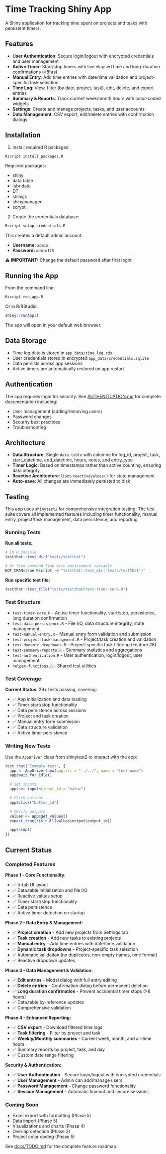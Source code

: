 # Time Tracking Shiny App

A Shiny application for tracking time spent on projects and tasks with persistent timers.

## Features

- **User Authentication**: Secure login/logout with encrypted credentials and user management
- **Active Timer**: Start/stop timers with live elapsed time and long-duration confirmations (>8hrs)
- **Manual Entry**: Add time entries with date/time validation and project-specific task selection
- **Time Log**: View, filter (by date, project, task), edit, delete, and export entries
- **Summary & Reports**: Track current week/month hours with color-coded widgets
- **Settings**: Create and manage projects, tasks, and user accounts
- **Data Management**: CSV export, edit/delete entries with confirmation dialogs

## Installation

1. Install required R packages:
```r
Rscript install_packages.R
```

Required packages:
- shiny
- data.table
- lubridate
- DT
- shinyjs
- shinymanager
- scrypt

2. Create the credentials database:
```r
Rscript setup_credentials.R
```

This creates a default admin account:
- **Username:** `admin`
- **Password:** `admin123`

⚠️ **IMPORTANT:** Change the default password after first login!

## Running the App

From the command line:
```bash
Rscript run_app.R
```

Or in R/RStudio:
```r
shiny::runApp()
```

The app will open in your default web browser.

## Data Storage

- Time log data is stored in `app_data/time_log.rds`
- User credentials stored in encrypted `app_data/credentials.sqlite`
- Data persists across app sessions
- Active timers are automatically restored on app restart

## Authentication

The app requires login for security. See [AUTHENTICATION.md](AUTHENTICATION.md) for complete documentation including:
- User management (adding/removing users)
- Password changes
- Security best practices
- Troubleshooting

## Architecture

- **Data Structure**: Single `data.table` with columns for log_id, project, task, start_datetime, end_datetime, hours, notes, and entry_type
- **Timer Logic**: Based on timestamps rather than active counting, ensuring data integrity
- **Reactive Architecture**: Uses `reactiveValues()` for state management
- **Auto-save**: All changes are immediately persisted to disk

## Testing

This app uses `shinytest2` for comprehensive integration testing. The test suite covers all implemented features including timer functionality, manual entry, project/task management, data persistence, and reporting.

### Running Tests

**Run all tests:**
```r
# In R console
testthat::test_dir("tests/testthat")

# Or from command line with environment variable
NOT_CRAN=true Rscript -e "testthat::test_dir('tests/testthat')"
```

**Run specific test file:**
```r
testthat::test_file("tests/testthat/test-timer-core.R")
```

### Test Structure

- `test-timer-core.R` - Active timer functionality, start/stop, persistence, long duration confirmation
- `test-data-persistence.R` - File I/O, data structure integrity, state management
- `test-manual-entry.R` - Manual entry form validation and submission
- `test-project-task-management.R` - Project/task creation and validation
- `test-dynamic-dropdowns.R` - Project-specific task filtering (Feature #8)
- `test-summary-reports.R` - Summary statistics and aggregations
- `test-authentication.R` - User authentication, login/logout, user management
- `helper-functions.R` - Shared test utilities

### Test Coverage

**Current Status**: 29+ tests passing, covering:
- ✅ App initialization and data loading
- ✅ Timer start/stop functionality
- ✅ Data persistence across sessions
- ✅ Project and task creation
- ✅ Manual entry form submission
- ✅ Data structure validation
- ✅ Active timer persistence

### Writing New Tests

Use the `AppDriver` class from shinytest2 to interact with the app:

```r
test_that("Example test", {
  app <- AppDriver$new(app_dir = "../../", name = "test-name")
  app$wait_for_idle()

  # Set inputs
  app$set_inputs(input_id = "value")

  # Click buttons
  app$click("button_id")

  # Verify outputs
  values <- app$get_values()
  expect_true(!is.null(values$output$output_id))

  app$stop()
})
```

## Current Status

### Completed Features

**Phase 1 - Core Functionality:**
- ✅ 5-tab UI layout
- ✅ Data.table initialization and file I/O
- ✅ Reactive values setup
- ✅ Timer start/stop functionality
- ✅ Data persistence
- ✅ Active timer detection on startup

**Phase 2 - Data Entry & Management:**
- ✅ **Project creation** - Add new projects from Settings tab
- ✅ **Task creation** - Add new tasks to existing projects
- ✅ **Manual entry** - Add time entries with date/time validation
- ✅ **Dynamic task dropdowns** - Project-specific task selection
- ✅ Automatic validation (no duplicates, non-empty names, time format)
- ✅ Reactive dropdown updates

**Phase 3 - Data Management & Validation:**
- ✅ **Edit entries** - Modal dialog with full entry editing
- ✅ **Delete entries** - Confirmation dialog before permanent deletion
- ✅ **Long duration confirmation** - Prevent accidental timer stops (>8 hours)
- ✅ Data.table by-reference updates
- ✅ Comprehensive validation

**Phase 4 - Enhanced Reporting:**
- ✅ **CSV export** - Download filtered time logs
- ✅ **Task filtering** - Filter by project and task
- ✅ **Weekly/Monthly summaries** - Current week, month, and all-time hours
- ✅ Summary reports by project, task, and day
- ✅ Custom date range filtering

**Security & Authentication:**
- ✅ **User Authentication** - Secure login/logout with encrypted credentials
- ✅ **User Management** - Admin can add/manage users
- ✅ **Password Management** - Change password functionality
- ✅ **Session Management** - Automatic timeout and secure sessions

### Coming Soon
- Excel export with formatting (Phase 5)
- Data import (Phase 5)
- Visualizations and charts (Phase 4)
- Overlap detection (Phase 3)
- Project color coding (Phase 5)

See [docs/TODO.md](docs/TODO.md) for the complete feature roadmap.
